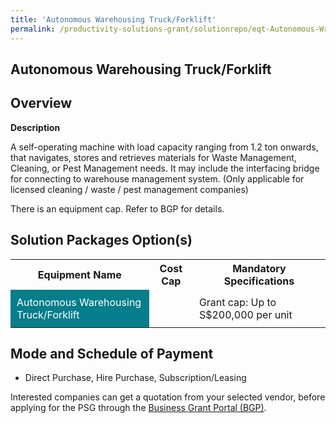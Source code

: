 ```yaml
---
title: 'Autonomous Warehousing Truck/Forklift'
permalink: /productivity-solutions-grant/solutionrepo/eqt-Autonomous-Wrhousng-TruckForklft-Envronmntl-Srvcs
---
```


## Autonomous Warehousing Truck/Forklift

## Overview

**Description**

A self-operating machine with load capacity ranging from 1.2 ton onwards, that navigates, stores and retrieves materials for Waste Management, Cleaning, or Pest Management needs. It may include the interfacing bridge for connecting to warehouse management system. 
(Only applicable for licensed cleaning / waste / pest management companies)

There is an equipment cap. Refer to BGP for details.

## Solution Packages Option(s)

<table>
<tr>
<th><b>Equipment Name</b></th>
<th><b>Cost Cap</b></th>
<th><b>Mandatory Specifications</b></th>
</tr>
<tr>
<td style='padding: 10px; background-color: #037E8A; color: #FFFFFF;'>Autonomous Warehousing Truck/Forklift</td>
<td style='padding: 10px;'></td>
<td style='padding: 10px;'>Grant cap: Up to S$200,000 per unit</td>
</tr>
</table>

## Mode and Schedule of Payment

 - Direct Purchase, Hire Purchase, Subscription/Leasing

Interested companies can get a quotation from your selected vendor, before applying for the PSG through the <a href='https://www.businessgrants.gov.sg/' target='_blank' rel='noopener'>Business Grant Portal (BGP)</a>.

<script src="/jquery/resize-tables.js"></script>
